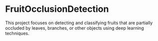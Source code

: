 # FruitOcclusionDetection
This project focuses on detecting and classifying fruits that are partially occluded by leaves, branches, or other objects using deep learning techniques.
